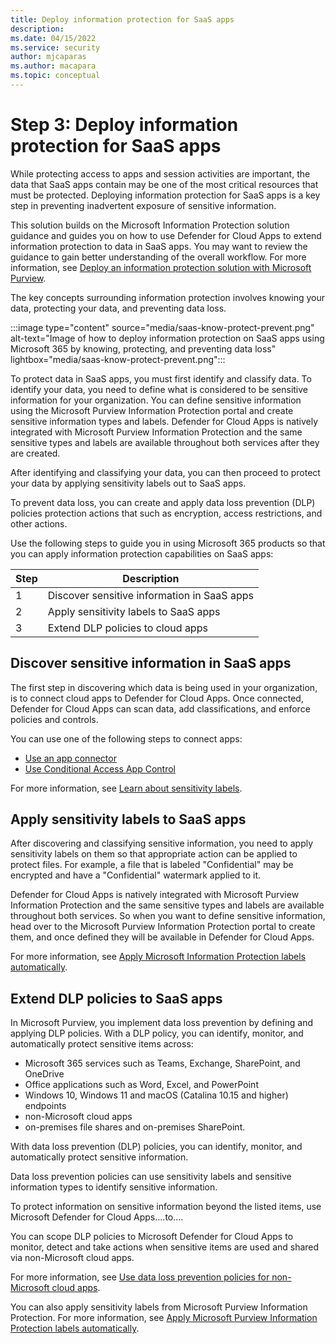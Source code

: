 ```yaml
---
title: Deploy information protection for SaaS apps
description: 
ms.date: 04/15/2022
ms.service: security
author: mjcaparas
ms.author: macapara
ms.topic: conceptual
---
```


# Step 3: Deploy information protection for SaaS apps 
 

While protecting access to apps and session activities are important, the data that SaaS apps contain may be one of the most critical resources that must be protected. Deploying information protection for SaaS apps is a key step in preventing inadvertent exposure of sensitive information.

This solution builds on the Microsoft Information Protection solution guidance and guides you on how to use Defender for Cloud Apps to extend information protection to data in SaaS apps. You may want to review the guidance to gain better understanding of the overall workflow. For more information, see [Deploy an information protection solution with Microsoft Purview](/microsoft-365/compliance/information-protection-solution).

The key concepts surrounding information protection involves knowing your data, protecting your data, and preventing data loss. 

:::image type="content" source="media/saas-know-protect-prevent.png" alt-text="Image of how to deploy information protection on SaaS apps using Microsoft 365 by knowing, protecting, and preventing data loss" lightbox="media/saas-know-protect-prevent.png":::


To protect data in SaaS apps, you must first identify and classify data. To identify your data, you need to define what is considered to be sensitive information for your organization. You can define sensitive information using the Microsoft Purview Information Protection portal and create sensitive information types and labels. Defender for Cloud Apps is natively integrated with Microsoft Purview Information Protection and the same sensitive types and labels are available throughout both services after they are created.


After identifying and classifying your data, you can then proceed to protect your data by applying sensitivity labels out to SaaS apps. 


To prevent data loss, you can create and apply data loss prevention (DLP) policies protection actions that such as encryption, access restrictions, and other actions. 


Use the following steps to guide you in using Microsoft 365 products so that you can apply information protection capabilities on SaaS apps:


|Step  |Description  |
|---------|---------|
|1     |  Discover sensitive information in SaaS apps       |
|2     |  Apply sensitivity labels to SaaS apps   |
|3     |  Extend DLP policies to cloud apps |



## Discover sensitive information in SaaS apps

The first step in discovering which data is being used in your organization, is to connect cloud apps to Defender for Cloud Apps. Once connected, Defender for Cloud Apps can scan data, add classifications, and enforce policies and controls. 

You can use one of the following steps to connect apps:
- [Use an app connector](/defender-cloud-apps/enable-instant-visibility-protection-and-governance-actions-for-your-apps)
- [Use Conditional Access App Control](/defender-cloud-apps/proxy-intro-aad)



For more information, see [Learn about sensitivity labels](/microsoft-365/compliance/sensitivity-labels).


## Apply sensitivity labels to SaaS apps
After discovering and classifying sensitive information, you need to apply sensitivity labels on them so that appropriate action can be applied to protect files. For example, a file that is labeled "Confidential" may be encrypted and have a "Confidential" watermark applied to it.


Defender for Cloud Apps is natively integrated with Microsoft Purview Information Protection and the same sensitive types and labels are available throughout both services. So when you want to define sensitive information, head over to the Microsoft Purview Information Protection portal to create them, and once defined they will be available in Defender for Cloud Apps.

For more information, see [Apply Microsoft Information Protection labels automatically](/defender-cloud-apps/use-case-information-protection).


## Extend DLP policies to SaaS apps
In Microsoft Purview, you implement data loss prevention by defining and applying DLP policies. With a DLP policy, you can identify, monitor, and automatically protect sensitive items across:

- Microsoft 365 services such as Teams, Exchange, SharePoint, and OneDrive
- Office applications such as Word, Excel, and PowerPoint
- Windows 10, Windows 11 and macOS (Catalina 10.15 and higher) endpoints
- non-Microsoft cloud apps
- on-premises file shares and on-premises SharePoint.




With data loss prevention (DLP) policies, you can identify, monitor, and automatically protect sensitive information.





Data loss prevention policies can use sensitivity labels and sensitive information types to identify sensitive information.


To protect information on sensitive information beyond the listed items, use Microsoft Defender for Cloud Apps....to....





You can scope DLP policies to Microsoft Defender for Cloud Apps to monitor, detect and take actions when sensitive items are used and shared via non-Microsoft cloud apps.

For more information, see [Use data loss prevention policies for non-Microsoft cloud apps](/microsoft-365/compliance/dlp-use-policies-non-microsoft-cloud-apps).

 

You can also apply sensitivity labels from Microsoft Purview Information Protection. For more information, see [Apply Microsoft Purview Information Protection labels automatically](/defender-cloud-apps/use-case-information-protection).